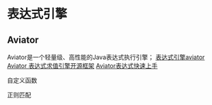 # 表达式引擎
<!-- @author DHJT 2020-05-19 -->

## Aviator
Aviator是一个轻量级、高性能的Java表达式执行引擎；
[表达式引擎aviator](https://blog.csdn.net/qq_27384769/article/details/80639122)
[Aviator 表达式求值引擎开源框架](https://www.cnblogs.com/csguo/p/7614893.html)
[Aviator表达式快速上手](https://www.jianshu.com/p/02403dd1f4c4)

自定义函数

正则匹配
